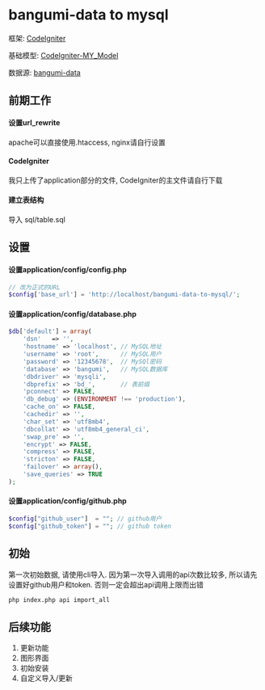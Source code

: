 bangumi-data to mysql
==========================
框架: [CodeIgniter](https://github.com/bcit-ci/CodeIgniter)

基础模型: [CodeIgniter-MY_Model](https://github.com/avenirer/CodeIgniter-MY_Model)

数据源: [bangumi-data](https://github.com/bangumi-data/bangumi-data/)


## 前期工作

#### 设置url_rewrite

apache可以直接使用.htaccess, nginx请自行设置

#### CodeIgniter

我只上传了application部分的文件, CodeIgniter的主文件请自行下载

#### 建立表结构

导入 sql/table.sql


## 设置

#### 设置application/config/config.php

```php
// 改为正式的URL
$config['base_url'] = 'http://localhost/bangumi-data-to-mysql/';
```

#### 设置application/config/database.php

```php
$db['default'] = array(
    'dsn'	=> '',
	'hostname' => 'localhost', // MySQL地址
	'username' => 'root',      // MySQL用户
	'password' => '12345678',  // MySQl密码
	'database' => 'bangumi',   // MySQL数据库
	'dbdriver' => 'mysqli',
	'dbprefix' => 'bd_',       // 表前缀
	'pconnect' => FALSE,
	'db_debug' => (ENVIRONMENT !== 'production'),
	'cache_on' => FALSE,
	'cachedir' => '',
	'char_set' => 'utf8mb4',
	'dbcollat' => 'utf8mb4_general_ci',
	'swap_pre' => '',
	'encrypt' => FALSE,
	'compress' => FALSE,
	'stricton' => FALSE,
	'failover' => array(),
	'save_queries' => TRUE
);
```

#### 设置application/config/github.php

```php
$config["github_user"]  = ""; // github用户
$config["github_token"] = ""; // github token
```

## 初始

第一次初始数据, 请使用cli导入.
因为第一次导入调用的api次数比较多, 所以请先设置好github用户和token.
否则一定会超出api调用上限而出错

```bash
php index.php api import_all
```

## 后续功能

1. 更新功能
2. 图形界面
3. 初始安装
4. 自定义导入/更新

